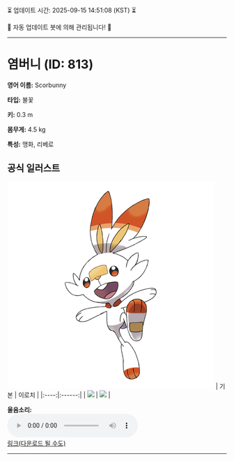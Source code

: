 
⏳ 업데이트 시간: 2025-09-15 14:51:08 (KST) ⏳

🤖 자동 업데이트 봇에 의해 관리됩니다! 🤖

---

# 염버니 (ID: 813)
**영어 이름:** Scorbunny

**타입:** 불꽃

**키:** 0.3 m

**몸무게:** 4.5 kg

**특성:** 맹화, 리베로

## 공식 일러스트
![](https://raw.githubusercontent.com/PokeAPI/sprites/master/sprites/pokemon/other/official-artwork/813.png)
| 기본 | 이로치 |
|:----:|:------:|
| <img src="http://play.pokemonshowdown.com/sprites/ani/scorbunny.gif" width="200"> | <img src="http://play.pokemonshowdown.com/sprites/ani-shiny/scorbunny.gif" width="200"> |

**울음소리:**<br><audio controls src="https://raw.githubusercontent.com/PokeAPI/cries/main/cries/pokemon/latest/813.ogg"></audio><br> [링크(다운로드 될 수도)](https://raw.githubusercontent.com/PokeAPI/cries/main/cries/pokemon/latest/813.ogg)


---
